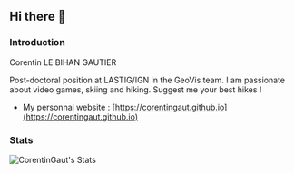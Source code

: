 ## Hi there 👋
### Introduction
Corentin LE BIHAN GAUTIER

Post-doctoral position at LASTIG/IGN in the GeoVis team.
I am passionate about video games, skiing and hiking. Suggest me your best hikes !

* My personnal website : [https://corentingaut.github.io](https://corentingaut.github.io)

### Stats
![CorentinGaut's Stats](https://github-readme-stats.vercel.app/api?username=CorentinGaut&theme=vue-dark&show_icons=true&hide_border=true&count_private=true)
<!--
**CorentinGaut/CorentinGaut** is a ✨ _special_ ✨ repository because its `README.md` (this file) appears on your GitHub profile.

Here are some ideas to get you started:

- 🔭 I’m currently working on ...
- 🌱 I’m currently learning ...
- 👯 I’m looking to collaborate on ...
- 🤔 I’m looking for help with ...
- 💬 Ask me about ...
- 📫 How to reach me: ...
- 😄 Pronouns: ...
- ⚡ Fun fact: ...
-->
